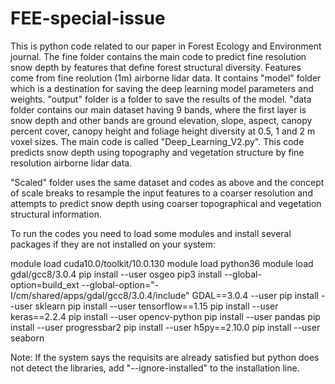 # FEE-special-issue

This is python code related to our paper in Forest Ecology and Environment journal.
The fine folder contains the main code to predict fine resolution snow depth by features that define forest structural diversity.
Features come from fine reolution (1m) airborne lidar data.
It contains "model" folder which is a destination for saving the deep learning model parameters and weights.
"output" folder is a folder to save the results of the model.
"data folder contains our main dataset having 9 bands, where the first layer is snow depth and other bands are ground elevation, slope, aspect,
canopy percent cover, canopy height and foliage height diversity at 0.5, 1 and 2 m voxel sizes.
The main code is called "Deep_Learning_V2.py".
This code predicts snow depth using topography and vegetation structure by fine resolution airborne lidar data.

"Scaled" folder uses the same dataset and codes as above and the concept of scale breaks to resample the input features to a coarser resolution and attempts 
to predict snow depth using coarser topographical and vegetation structural information.

To run the codes you need to load some modules and install several packages if they are not installed on your system:

module load cuda10.0/toolkit/10.0.130
module load python36
module load gdal/gcc8/3.0.4
pip install --user osgeo
pip3 install --global-option=build_ext --global-option="-I/cm/shared/apps/gdal/gcc8/3.0.4/include" GDAL==3.0.4 --user
pip install --user sklearn
pip install --user tensorflow==1.15
pip install --user keras==2.2.4
pip install --user opencv-python
pip install --user pandas
pip install --user progressbar2
pip install --user h5py==2.10.0
pip install --user seaborn


Note: If the system says the requisits are already satisfied but python does not detect the libraries, 
add "--ignore-installed" to the installation line.
